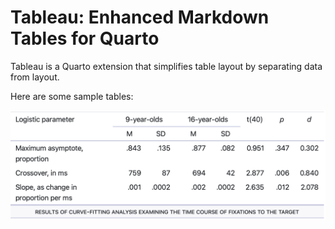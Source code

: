 # Tableau: Enhanced Markdown Tables for Quarto

Tableau is a Quarto extension that simplifies table layout by separating
data from layout.

Here are some sample tables:

![An APA Style table](README_ASSETS/apa.png)
